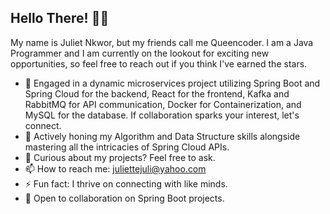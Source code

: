 ## Hello There! 🤔👋

My name is Juliet Nkwor, but my friends call me Queencoder. I am a Java Programmer and I am currently on the lookout for exciting new opportunities, so feel free to reach out if you think I've earned the stars.

- 🔭 Engaged in a dynamic microservices project utilizing Spring Boot and Spring Cloud for the backend, React for the frontend, Kafka and RabbitMQ for API communication, Docker for Containerization, and MySQL for the database. If collaboration sparks your interest, let's connect.
- 🌱 Actively honing my Algorithm and Data Structure skills alongside mastering all the intricacies of Spring Cloud APIs.
- 💬 Curious about my projects? Feel free to ask.
- 📫 How to reach me: juliettejuli@yahoo.com
- ⚡ Fun fact: I thrive on connecting with like minds.
- 👯 Open to collaboration on Spring Boot projects.







